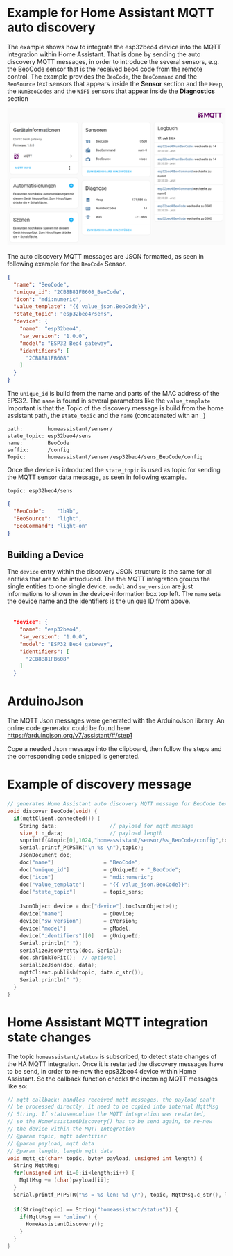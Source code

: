 # Example for Home Assistant MQTT auto discovery
The example shows how to integrate the esp32beo4 device into the MQTT integration within Home Assistant. That is done by sending the auto discovery MQTT messages, in order to introduce the several sensors, e.g. the BeoCode sensor that is the received beo4 code from the remote control. The example provides the `BeoCode`, the `BeoCommand` and the `BeoSource` text sensors that appears inside the **Sensor** section and the `Heap`, the `NumBeoCodes` and the `WiFi` sensors that appear inside the **Diagnostics** section

![HA_esp32beo4_device](doc/HA_esp32beo4_device.png)

The auto discovery MQTT messages are JSON formatted, as seen in following example for the `BeoCode` Sensor. 


```JSON
{
  "name": "BeoCode",
  "unique_id": "2CB8B81FB608_BeoCode",
  "icon": "mdi:numeric",
  "value_template": "{{ value_json.BeoCode}}",
  "state_topic": "esp32beo4/sens",
  "device": {
    "name": "esp32beo4",
    "sw_version": "1.0.0",
    "model": "ESP32 Beo4 gateway",
    "identifiers": [
      "2CB8B81FB608"
    ]
  }
}
```
The `unique_id` is build from the name and parts of the MAC address of the EPS32. The `name` is found in several parameters like the `value_template` Important is that the Topic of the discovery message is build from the home assistant path, the `state_topic` and the `name` (concatenated with an `_`) 


```
path:        homeassistant/sensor/
state_topic: esp32beo4/sens
name:        BeoCode
suffix:      /config
Topic:       homeassistant/sensor/esp32beo4/sens_BeoCode/config
```

Once the device is introduced the `state_topic` is used as topic for sending the MQTT sensor data message, as seen in following example. 

```
topic: esp32beo4/sens
```
```JSON
{
  "BeoCode":    "1b9b",
  "BeoSource":  "light",
  "BeoCommand": "light-on"
}
```

## Building a Device 
The `device` entry within the discovery JSON structure is the same for all entities that are to be introduced. The the MQTT integration groups the single entities to one single device. `model` and `sw_version`  are just informations to shown in the device-information box top left. The `name` sets the device name and the identifiers is the unique ID from above. 

```JSON

  "device": {
    "name": "esp32beo4",
    "sw_version": "1.0.0",
    "model": "ESP32 Beo4 gateway",
    "identifiers": [
      "2CB8B81FB608"
    ]
  }

```

# ArduinoJson
The MQTT Json messages were generated with the ArduinoJson library. An online code generator could be found here https://arduinojson.org/v7/assistant/#/step1

Cope a needed Json message into the clipboard, then follow the steps and the corresponding code snipped is generated.

# Example of discovery message

```cpp
// generates Home Assistant auto discovery MQTT message for BeoCode text sensor
void discover_BeoCode(void) {
  if(mqttClient.connected()) {
    String data;                 // payload for mqtt message
    size_t n_data;               // payload length
    snprintf(&topic[0],1024,"homeassistant/sensor/%s_BeoCode/config",topic_sens);
    Serial.printf_P(PSTR("\n %s \n"),topic);
    JsonDocument doc;
    doc["name"]                = "BeoCode";
    doc["unique_id"]           = gUniqueId + "_BeoCode";
    doc["icon"]                = "mdi:numeric";
    doc["value_template"]      = "{{ value_json.BeoCode}}";
    doc["state_topic"]         = topic_sens;

    JsonObject device = doc["device"].to<JsonObject>();
    device["name"]             = gDevice;
    device["sw_version"]       = gVersion;
    device["model"]            = gModel;
    device["identifiers"][0]   = gUniqueId;
    Serial.println(" ");
    serializeJsonPretty(doc, Serial);
    doc.shrinkToFit();  // optional
    serializeJson(doc, data);
    mqttClient.publish(topic, data.c_str());
    Serial.println(" ");
  }
}
```

# Home Assistant MQTT integration state changes
The topic `homeassistant/status` is subscribed, to detect state changes of the HA MQTT integration. Once it is restarted the discovery messages have to be send, in order to re-new the eps32beo4 device within Home Assistant. So the callback function checks the incoming MQTT messages like so:

````cpp
// mqtt callback: handles received mqtt messages, the payload can't 
// be processed directly, it need to be copied into internal MqttMsg 
// String. If status==online the MQTT integration was restarted, 
// so the HomeAssistantDiscovery() has to be send again, to re-new 
// the device within the MQTT Integration
// @param topic, mqtt identifier
// @param payload, mqtt data
// @param length, length mqtt data
void mqtt_cb(char* topic, byte* payload, unsigned int length) {
  String MqttMsg;
  for(unsigned int ii=0;ii<length;ii++) {
    MqttMsg += (char)payload[ii]; 
  } 
  Serial.printf_P(PSTR("%s = %s len: %d \n"), topic, MqttMsg.c_str(), length);

  if(String(topic) == String("homeassistant/status")) {
    if(MqttMsg == "online") {
      HomeAssistantDiscovery();
    }
  }
}

````